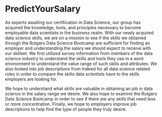 # PredictYourSalary

As experts awaiting our certification in Data Science, our group has acquired the knowledge, tools, and principles necessary to become employable data scientists in the business realm.  With our newly acquired data science skills, we are on a mission to see if the skills we obtained through the Rutgers Data Science Bootcamp are sufficient for finding an employer and understanding the salary we should expect to receive with our skillset.  We first utilized survey information from members of the data science industry to understand the skills and tools they use in a work environment to understand the value range of such skills and attributes.  We also looked into job descriptions from Indeed for all data science related roles in order to compare the skills data scientists have to the skills employers are looking for.

We hope to understand what skills are valuable in obtaining an job in data science in the salary range we desire.  We also hope to examine the Rutgers Data Science Bootcamp in order to see if there are any skills that need less or more concentration.  Finally, we hope to employers improve job descriptions to help find the type of people they truly desire.